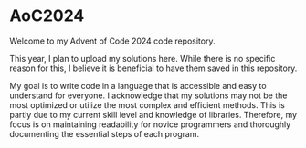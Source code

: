 # AoC2024
Welcome to my Advent of Code 2024 code repository.

This year, I plan to upload my solutions here. 
While there is no specific reason for this, I believe it is beneficial to have them saved in this repository.

My goal is to write code in a language that is accessible and easy to understand for everyone. 
I acknowledge that my solutions may not be the most optimized or utilize the most complex and efficient methods. 
This is partly due to my current skill level and knowledge of libraries. 
Therefore, my focus is on maintaining readability for novice programmers and thoroughly documenting the essential steps of each program.

